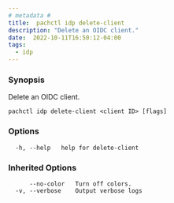 ```yaml
---
# metadata # 
title:  pachctl idp delete-client
description: "Delete an OIDC client."
date:  2022-10-11T16:50:12-04:00
tags:
  - idp
---
```


### Synopsis

Delete an OIDC client.

```
pachctl idp delete-client <client ID> [flags]
```

### Options

```
  -h, --help   help for delete-client
```

### Inherited Options

```
      --no-color   Turn off colors.
  -v, --verbose    Output verbose logs
```

